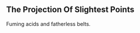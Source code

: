 The Projection Of Slightest Points
----------------------------------
Fuming acids and fatherless belts.  
